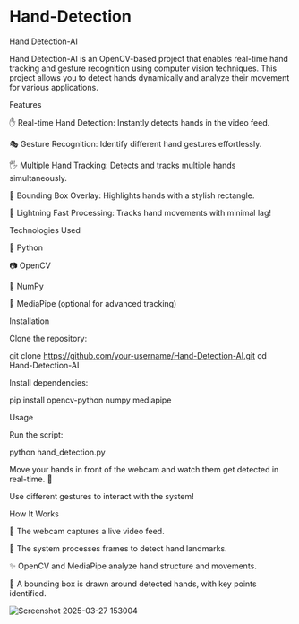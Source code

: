 # Hand-Detection
Hand Detection-AI

Hand Detection-AI is an OpenCV-based project that enables real-time hand tracking and gesture recognition using computer vision techniques. This project allows you to detect hands dynamically and analyze their movement for various applications.

Features

✋ Real-time Hand Detection: Instantly detects hands in the video feed.

🎭 Gesture Recognition: Identify different hand gestures effortlessly.

🖐 Multiple Hand Tracking: Detects and tracks multiple hands simultaneously.

🔲 Bounding Box Overlay: Highlights hands with a stylish rectangle.

🚀 Lightning Fast Processing: Tracks hand movements with minimal lag!

Technologies Used

🐍 Python

📷 OpenCV

🔢 NumPy

🤖 MediaPipe (optional for advanced tracking)

Installation

Clone the repository:

git clone https://github.com/your-username/Hand-Detection-AI.git
cd Hand-Detection-AI

Install dependencies:

pip install opencv-python numpy mediapipe

Usage

Run the script:

python hand_detection.py

Move your hands in front of the webcam and watch them get detected in real-time. 🎉

Use different gestures to interact with the system!

How It Works

📸 The webcam captures a live video feed.

🤖 The system processes frames to detect hand landmarks.

✨ OpenCV and MediaPipe analyze hand structure and movements.

🔲 A bounding box is drawn around detected hands, with key points identified.

![Screenshot 2025-03-27 153004](https://github.com/user-attachments/assets/cd6382cb-f3c5-4e28-bac7-a729af19e1ee)
